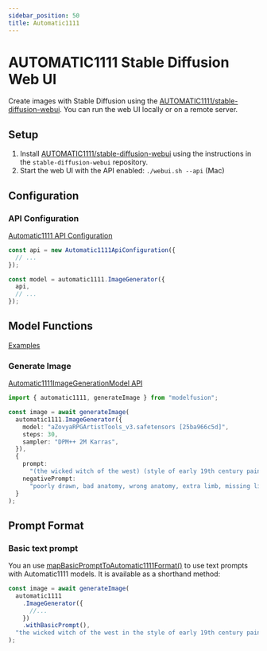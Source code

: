 ```yaml
---
sidebar_position: 50
title: Automatic1111
---
```


# AUTOMATIC1111 Stable Diffusion Web UI

Create images with Stable Diffusion using the [AUTOMATIC1111/stable-diffusion-webui](https://github.com/AUTOMATIC1111/stable-diffusion-webui). You can run the web UI locally or on a remote server.

## Setup

1. Install [AUTOMATIC1111/stable-diffusion-webui](https://github.com/AUTOMATIC1111/stable-diffusion-webui) using the instructions in the `stable-diffusion-webui` repository.
2. Start the web UI with the API enabled: `./webui.sh --api` (Mac)

## Configuration

### API Configuration

[Automatic1111 API Configuration](/api/classes/Automatic1111ApiConfiguration)

```ts
const api = new Automatic1111ApiConfiguration({
  // ...
});

const model = automatic1111.ImageGenerator({
  api,
  // ...
});
```

## Model Functions

[Examples](https://github.com/lgrammel/modelfusion/tree/main/examples/basic/src/model-provider/a1111)

### Generate Image

[Automatic1111ImageGenerationModel API](/api/classes/Automatic1111ImageGenerationModel)

```ts
import { automatic1111, generateImage } from "modelfusion";

const image = await generateImage(
  automatic1111.ImageGenerator({
    model: "aZovyaRPGArtistTools_v3.safetensors [25ba966c5d]",
    steps: 30,
    sampler: "DPM++ 2M Karras",
  }),
  {
    prompt:
      "(the wicked witch of the west) (style of early 19th century painting)",
    negativePrompt:
      "poorly drawn, bad anatomy, wrong anatomy, extra limb, missing limb", // ...
  }
);
```

## Prompt Format

### Basic text prompt

You an use [mapBasicPromptToAutomatic1111Format()](/api/modules#mapbasicprompttoautomatic1111format) to use text prompts with Automatic1111 models. It is available as a shorthand method:

```ts
const image = await generateImage(
  automatic1111
    .ImageGenerator({
      //...
    })
    .withBasicPrompt(),
  "the wicked witch of the west in the style of early 19th century painting"
);
```
